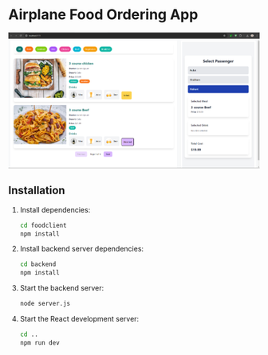 # Airplane Food Ordering App
![Installation Steps](https://github.com/pulkitkhatter/Food-website-ALLoHealth/blob/main/Screenshot%202024-07-11%20173529.png)
## Installation

1. Install dependencies:
    ```sh
    cd foodclient
    npm install
    ```

2. Install backend server dependencies:
    ```sh
    cd backend
    npm install
    ```
3. Start the backend server:
    ```sh
    node server.js
    ```

4. Start the React development server:
    ```sh
    cd ..
    npm run dev
    ```
